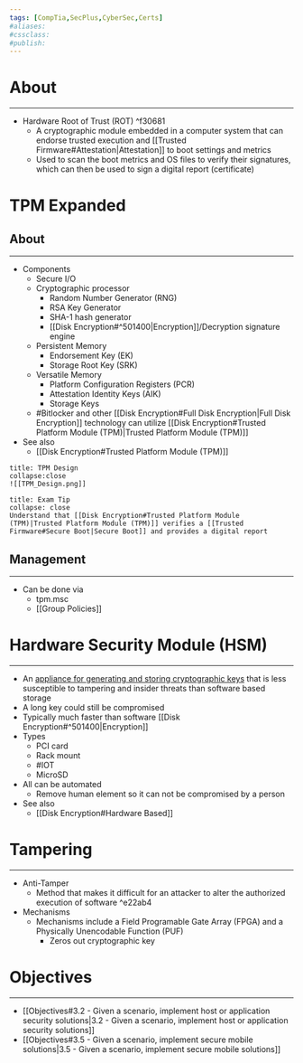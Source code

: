 ```yaml
---
tags: [CompTia,SecPlus,CyberSec,Certs]
#aliases:
#cssclass:
#publish:
---
```


# About
---
- Hardware Root of Trust (ROT) ^f30681
	- A cryptographic module embedded in a computer system that can endorse trusted execution and [[Trusted Firmware#Attestation|Attestation]] to boot settings and metrics
	- Used to scan the boot metrics and OS files to verify their signatures, which can then be used to sign a digital report (certificate)

# TPM Expanded

## About
---
- Components
	- Secure I/O
	- Cryptographic processor
		- Random Number Generator (RNG)
		- RSA Key Generator
		- SHA-1 hash generator
		- [[Disk Encryption#^501400|Encryption]]/Decryption signature engine
	- Persistent Memory
		- Endorsement Key (EK)
		- Storage Root Key (SRK)
	- Versatile Memory
		- Platform Configuration Registers (PCR)
		- Attestation Identity Keys (AIK)
		- Storage Keys
	- #Bitlocker and other [[Disk Encryption#Full Disk Encryption|Full Disk Encryption]] technology can utilize [[Disk Encryption#Trusted Platform Module (TPM)|Trusted Platform Module (TPM)]]
- See also 
	- [[Disk Encryption#Trusted Platform Module (TPM)]]

```ad-info
title: TPM Design
collapse:close
![[TPM_Design.png]]
```

```ad-tip
title: Exam Tip
collapse: close
Understand that [[Disk Encryption#Trusted Platform Module (TPM)|Trusted Platform Module (TPM)]] verifies a [[Trusted Firmware#Secure Boot|Secure Boot]] and provides a digital report
```

## Management
---
- Can be done via
	- tpm.msc
	- [[Group Policies]]

# Hardware Security Module (HSM)
---
- An <u>appliance for generating and storing cryptographic keys</u> that is less susceptible to tampering and insider threats than software based storage
- A long key could still be compromised
- Typically much faster than software [[Disk Encryption#^501400|Encryption]]
- Types
	- PCI card
	- Rack mount
	- #IOT
	- MicroSD
- All can be automated
	- Remove human element so it can not be compromised by a person
- See also 
	- [[Disk Encryption#Hardware Based]]

# Tampering
---
- Anti-Tamper
	- Method that makes it difficult for an attacker to alter the authorized execution of software ^e22ab4
- Mechanisms
	- Mechanisms include a Field Programable Gate Array (FPGA) and a Physically Unencodable Function (PUF)
		- Zeros out cryptographic key

# Objectives
---
- [[Objectives#3.2 - Given a scenario, implement host or application security solutions|3.2 - Given a scenario, implement host or application security solutions]]
- [[Objectives#3.5 - Given a scenario, implement secure mobile solutions|3.5 - Given a scenario, implement secure mobile solutions]]